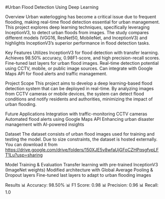 
#Urban Flood Detection Using Deep Learning

Overview
Urban waterlogging has become a critical issue due to frequent flooding, making real-time flood detection essential for urban management. This project explores deep learning techniques, specifically leveraging InceptionV3, to detect urban floods from images. The study compares different models (VGG16, ResNet50, MobileNet, and InceptionV3) and highlights InceptionV3’s superior performance in flood detection tasks.

Key Features
Utilizes InceptionV3 for flood detection with transfer learning.
Achieves 98.50% accuracy, 0.98F1-score, and high precision-recall scores.
Fine-tuned last layers for urban flood images.
Real-time detection potential using CCTV, mobile, or public image sources.
Can integrate with Google Maps API for flood alerts and traffic management.

Project Scope
This project aims to develop a deep learning-based flood detection system that can be deployed in real-time. By analyzing images from CCTV cameras or mobile devices, the system can detect flood conditions and notify residents and authorities, minimizing the impact of urban flooding.

Future Applications
Integration with traffic-monitoring CCTV cameras
Automated flood alerts using Google Maps API
Enhancing urban disaster management with AI-powered insights

Dataset
The dataset consists of urban flood images used for training and testing the model. Due to size constraints, the dataset is hosted externally. You can download it from  https://drive.google.com/drive/folders/150XJE5v8wfaUjGFoCZHPqsgfvpLFT1Lu?usp=sharing

Model Training & Evaluation
Transfer learning with pre-trained InceptionV3 (ImageNet weights)
Modified architecture with Global Average Pooling & Dropout layers
Fine-tuned last layers to adapt to urban flooding images

Results
📊 Accuracy: 98.50%
📊 F1 Score: 0.98
📊 Precision: 0.96
📊 Recall: 1.0



